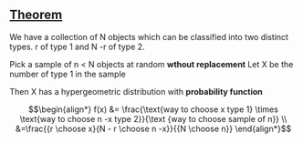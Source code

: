 ## <u>Theorem</u>

We have a collection of N objects which can be classified into two distinct types. r of type 1 and N -r of type 2.

Pick a sample of n < N objects at random **wthout replacement**
Let X be the number of type 1 in the sample

Then X has a hypergeometric distribution with **probability function**

$$\begin{align*}
f(x) &= \frac{\text{way to choose x type 1} \times \text{way to choose n -x type 2}}{\text {way to choose sample of n}} \\
&=\frac{{r \choose x}{N - r \choose n -x}}{{N \choose n}} 
\end{align*}$$





